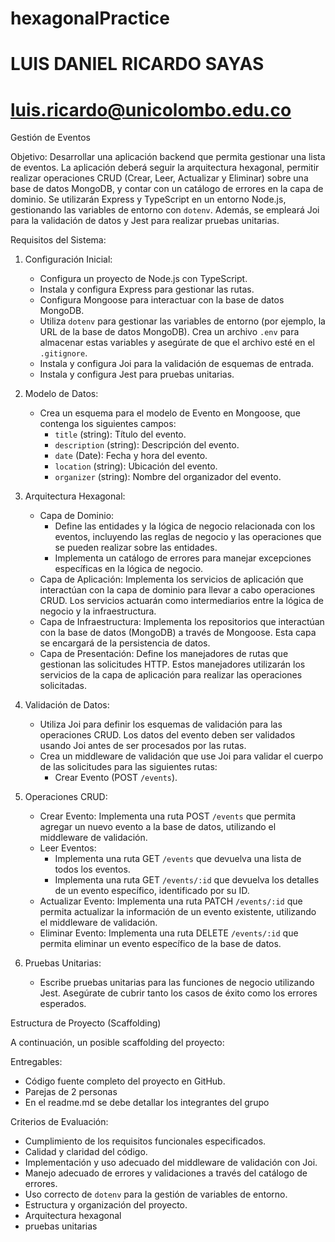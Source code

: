 # hexagonalPractice
# LUIS DANIEL RICARDO SAYAS
# luis.ricardo@unicolombo.edu.co
Gestión de Eventos

Objetivo:
Desarrollar una aplicación backend que permita gestionar una lista de eventos. La aplicación deberá seguir la arquitectura hexagonal, permitir realizar operaciones CRUD (Crear, Leer, Actualizar y Eliminar) sobre una base de datos MongoDB, y contar con un catálogo de errores en la capa de dominio. Se utilizarán Express y TypeScript en un entorno Node.js, gestionando las variables de entorno con `dotenv`. Además, se empleará Joi para la validación de datos y Jest para realizar pruebas unitarias.

 Requisitos del Sistema:

1. Configuración Inicial:
   - Configura un proyecto de Node.js con TypeScript.
   - Instala y configura Express para gestionar las rutas.
   - Configura Mongoose para interactuar con la base de datos MongoDB.
   - Utiliza `dotenv` para gestionar las variables de entorno (por ejemplo, la URL de la base de datos MongoDB). Crea un archivo `.env` para almacenar estas variables y asegúrate de que el archivo esté en el `.gitignore`.
   - Instala y configura Joi para la validación de esquemas de entrada.
   - Instala y configura Jest para pruebas unitarias.

2. Modelo de Datos:
   - Crea un esquema para el modelo de Evento en Mongoose, que contenga los siguientes campos:
     - `title` (string): Título del evento.
     - `description` (string): Descripción del evento.
     - `date` (Date): Fecha y hora del evento.
     - `location` (string): Ubicación del evento.
     - `organizer` (string): Nombre del organizador del evento.

3. Arquitectura Hexagonal:
   - Capa de Dominio:
     - Define las entidades y la lógica de negocio relacionada con los eventos, incluyendo las reglas de negocio y las operaciones que se pueden realizar sobre las entidades.
     - Implementa un catálogo de errores para manejar excepciones específicas en la lógica de negocio.
   - Capa de Aplicación: Implementa los servicios de aplicación que interactúan con la capa de dominio para llevar a cabo operaciones CRUD. Los servicios actuarán como intermediarios entre la lógica de negocio y la infraestructura.
   - Capa de Infraestructura: Implementa los repositorios que interactúan con la base de datos (MongoDB) a través de Mongoose. Esta capa se encargará de la persistencia de datos.
   - Capa de Presentación: Define los manejadores de rutas que gestionan las solicitudes HTTP. Estos manejadores utilizarán los servicios de la capa de aplicación para realizar las operaciones solicitadas.

4. Validación de Datos:
   - Utiliza Joi para definir los esquemas de validación para las operaciones CRUD. Los datos del evento deben ser validados usando Joi antes de ser procesados por las rutas.
   - Crea un middleware de validación que use Joi para validar el cuerpo de las solicitudes para las siguientes rutas:
     - Crear Evento (POST `/events`).

5. Operaciones CRUD:
   - Crear Evento: Implementa una ruta POST `/events` que permita agregar un nuevo evento a la base de datos, utilizando el middleware de validación.
   - Leer Eventos:
     - Implementa una ruta GET `/events` que devuelva una lista de todos los eventos.
     - Implementa una ruta GET `/events/:id` que devuelva los detalles de un evento específico, identificado por su ID.
   - Actualizar Evento: Implementa una ruta PATCH `/events/:id` que permita actualizar la información de un evento existente, utilizando el middleware de validación.
   - Eliminar Evento: Implementa una ruta DELETE `/events/:id` que permita eliminar un evento específico de la base de datos.

6. Pruebas Unitarias:
   - Escribe pruebas unitarias para las funciones de negocio utilizando Jest. Asegúrate de cubrir tanto los casos de éxito como los errores esperados.

 Estructura de Proyecto (Scaffolding)











A continuación, un posible scaffolding del proyecto:


 Entregables:
- Código fuente completo del proyecto en GitHub.
- Parejas de 2 personas
- En el readme.md se debe detallar los integrantes del grupo

 Criterios de Evaluación:
- Cumplimiento de los requisitos funcionales especificados.
- Calidad y claridad del código.
- Implementación y uso adecuado del middleware de validación con Joi.
- Manejo adecuado de errores y validaciones a través del catálogo de errores.
- Uso correcto de `dotenv` para la gestión de variables de entorno.
- Estructura y organización del proyecto.
- Arquitectura hexagonal
- pruebas unitarias
